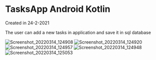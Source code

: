 # TasksApp Android Kotlin

Created in 24-2-2021

The user can add a new tasks in application and save it in sql database

![Screenshot_20220314_124908](https://user-images.githubusercontent.com/28947735/158158558-b771609f-8e3e-4f78-aebf-2cba989a6547.png)
![Screenshot_20220314_124920](https://user-images.githubusercontent.com/28947735/158158578-1878eeaa-4c52-4c69-ae48-f8a49dc910b0.png)
![Screenshot_20220314_124957](https://user-images.githubusercontent.com/28947735/158158586-10a519b6-adf2-40b2-b06d-4c588b8729ed.png)
![Screenshot_20220314_124948](https://user-images.githubusercontent.com/28947735/158158596-456ed819-81e6-40f1-87fc-06a8d8e57ef9.png)
![Screenshot_20220314_125053](https://user-images.githubusercontent.com/28947735/158158604-60ae6ff8-a8d5-4a78-b31d-98b548922ea2.png)
